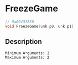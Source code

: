 # FreezeGame
```c
// 0x00437830
void FreezeGame(unk p0, unk p1)
```
## Description
```
Minimum Arguments: 2
Maximum Arguments: 2
```
